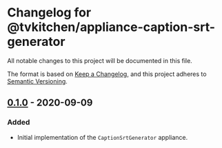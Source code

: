 # Changelog for @tvkitchen/appliance-caption-srt-generator

All notable changes to this project will be documented in this file.

The format is based on [Keep a Changelog](https://keepachangelog.com/en/1.0.0/),
and this project adheres to [Semantic Versioning](https://semver.org/spec/v2.0.0.html).

## [0.1.0] - 2020-09-09
### Added
- Initial implementation of the `CaptionSrtGenerator` appliance.

[0.1.0]: https://github.com/tvkitchen/appliances/releases/tag/@tvkitchen/appliance-caption-srt-generator@0.1.0


